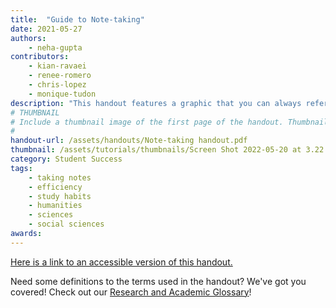 ```yaml
---
title:  "Guide to Note-taking"
date: 2021-05-27
authors:
    - neha-gupta
contributors:
    - kian-ravaei 
    - renee-romero
    - chris-lopez
    - monique-tudon
description: "This handout features a graphic that you can always refer back to when you want to refresh your knowledge of note-taking strategies and shorthand."
# THUMBNAIL
# Include a thumbnail image of the first page of the handout. Thumbnails for handouts go in /assets/handouts/thumbnails/...
#
handout-url: /assets/handouts/Note-taking handout.pdf
thumbnail: /assets/tutorials/thumbnails/Screen Shot 2022-05-20 at 3.22.56 PM.png
category: Student Success
tags:
    - taking notes
    - efficiency
    - study habits
    - humanities
    - sciences
    - social sciences
awards:
---
```

<p style="margin-bottom: 5 px;">
  <a href="https://drive.google.com/file/d/1HI4WNwCFYUD6MXY6_P24GL3nsw3zA5Ur/view?usp=sharing">Here is a link to an accessible version of this handout.</a>
</p>
<p>Need some definitions to the terms used in the handout? We've got you covered! Check out our <a href="https://uclalibrary.github.io/research-tips/research-and-academics-glossary/">Research and Academic Glossary</a>!</p>
